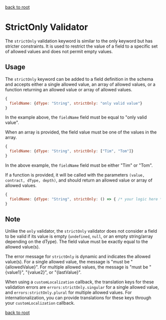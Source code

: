 [back to root](../../README.md#Documentation)

# StrictOnly Validator

The `strictOnly` validation keyword is similar to the only keyword but has stricter constraints. It is used to restrict the value of a field to a specific set of allowed values and does not permit empty values.

## Usage

The `strictOnly` keyword can be added to a field definition in the schema and accepts either a single allowed value, an array of allowed values, or a function returning an allowed value or array of allowed values.

```javascript
{
  fieldName: {dType: "String", strictOnly: "only valid value"}
}
```

In the example above, the `fieldName` field must be equal to "only valid value".

When an array is provided, the field value must be one of the values in the array.

```javascript
{
  fieldName: {dType: "String", strictOnly: ["Tim", "Tom"]}
}
```

In the above example, the `fieldName` field must be either "Tim" or "Tom".

If a function is provided, it will be called with the parameters `(value, contract, dType, depth)`, and should return an allowed value or array of allowed values.

```javascript
{
  fieldName: {dType: "String", strictOnly: () => { /* your logic here */ }}
}
```

## Note

Unlike the `only` validator, the `strictOnly` validator does not consider a field to be valid if its value is empty (`undefined`, `null`, or an empty string/array depending on the dType). The field value must be exactly equal to the allowed value(s).

The error message for `strictOnly` is dynamic and indicates the allowed value(s). For a single allowed value, the message is "must be "{allowedValue}". For multiple allowed values, the message is "must be "{value1}", "{value2}", or "{lastValue}".

When using a `customLocalization` callback, the translation keys for these validation errors are `errors:strictOnly.singular` for a single allowed value, and `errors:strictOnly.plural` for multiple allowed values. For internationalization, you can provide translations for these keys through your `customLocalization` callback.

[back to root](../../README.md#Documentation)
